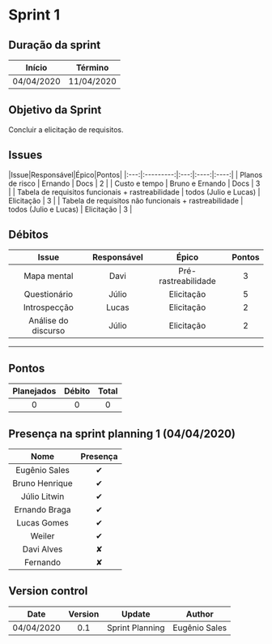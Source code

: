 # Sprint 1

## Duração da sprint
| Início | Término |
|:------:|:-------:|
| 04/04/2020 | 11/04/2020 |

## Objetivo da Sprint
Concluir a elicitação de requisitos.

## Issues

|Issue|Responsável|Épico|Pontos|
|:---:|:---------:|:---:|:----:|:----:|
| Planos de risco | Ernando | Docs | 2 |
| Custo e tempo | Bruno e Ernando | Docs | 3 |
| Tabela de requisitos funcionais + rastreabilidade | todos (Julio e Lucas) | Elicitação | 3 | 
| Tabela de requisitos não funcionais + rastreabilidade | todos (Julio e Lucas) | Elicitação | 3  |


## Débitos

|Issue|Responsável|Épico|Pontos|
|:---:|:---------:|:---:|:----:|
| Mapa mental| Davi | Pré-rastreabilidade | 3 |
| Questionário | Júlio | Elicitação | 5 |
| Introspecção | Lucas | Elicitação | 2 |
| Análise do discurso | Júlio | Elicitação | 2 | 

___


## Pontos
| Planejados | Débito | Total | 
|:----------:|:------:|:-----:|
| 0 | 0 | 0 |


## Presença na sprint planning 1 (04/04/2020)

| Nome    | Presença |    
|:-------:|:--------:|
| Eugênio Sales | ✔ |
| Bruno Henrique | ✔ |
| Júlio Litwin | ✔ |
|Ernando Braga | ✔ |
|Lucas Gomes| ✔ |
|Weiler   | ✔ |
|Davi Alves | ✘ |
|Fernando  | ✘  |



## Version control

|Date|Version|Update|Author|
|:--:|:----:|:-------:|:---:|
|04/04/2020|0.1|Sprint Planning|Eugênio Sales|
